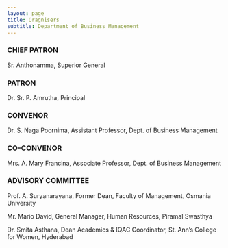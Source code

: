 ```yaml
---
layout: page
title: Oragnisers
subtitle: Department of Business Management
---
```




### CHIEF PATRON

Sr. Anthonamma, Superior General

### PATRON

Dr. Sr. P. Amrutha, Principal

### CONVENOR

Dr. S. Naga Poornima, Assistant Professor, Dept. of Business Management

### CO-CONVENOR

Mrs. A. Mary Francina, Associate Professor, Dept. of Business Management

### ADVISORY COMMITTEE

Prof. A. Suryanarayana, Former Dean, Faculty of Management, Osmania University

Mr. Mario David, General Manager, Human Resources, Piramal Swasthya

Dr. Smita Asthana, Dean Academics & IQAC Coordinator, St. Ann’s College for Women, Hyderabad

